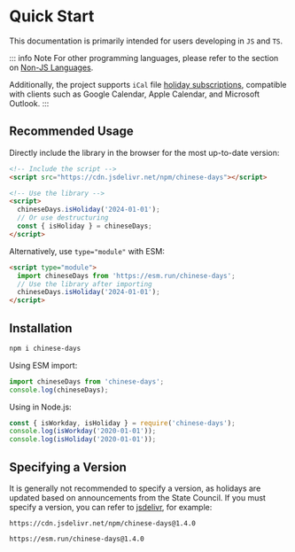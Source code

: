 # Quick Start

This documentation is primarily intended for users developing in `JS` and `TS`.

::: info Note
For other programming languages, please refer to the section on [Non-JS Languages](/en/guide/what-is-chinese-days.html#non-js-languages).

Additionally, the project supports `iCal` file [holiday subscriptions](/en/guide/ical-subscription), compatible with clients such as Google Calendar, Apple Calendar, and Microsoft Outlook.
:::

## Recommended Usage

Directly include the library in the browser for the most up-to-date version:

```html
<!-- Include the script -->
<script src="https://cdn.jsdelivr.net/npm/chinese-days"></script>

<!-- Use the library -->
<script>
  chineseDays.isHoliday('2024-01-01');
  // Or use destructuring
  const { isHoliday } = chineseDays;
</script>
```

Alternatively, use `type="module"` with ESM:

```html
<script type="module">
  import chineseDays from 'https://esm.run/chinese-days';
  // Use the library after importing
  chineseDays.isHoliday('2024-01-01');
</script>
```

## Installation

```sh
npm i chinese-days
```

Using ESM import:

```ts
import chineseDays from 'chinese-days';
console.log(chineseDays);
```

Using in Node.js:

```js
const { isWorkday, isHoliday } = require('chinese-days');
console.log(isWorkday('2020-01-01'));
console.log(isHoliday('2020-01-01'));
```

## Specifying a Version

It is generally not recommended to specify a version, as holidays are updated based on announcements from the State Council. If you must specify a version, you can refer to [jsdelivr](https://www.jsdelivr.com/), for example:

```
https://cdn.jsdelivr.net/npm/chinese-days@1.4.0
```

```
https://esm.run/chinese-days@1.4.0
```